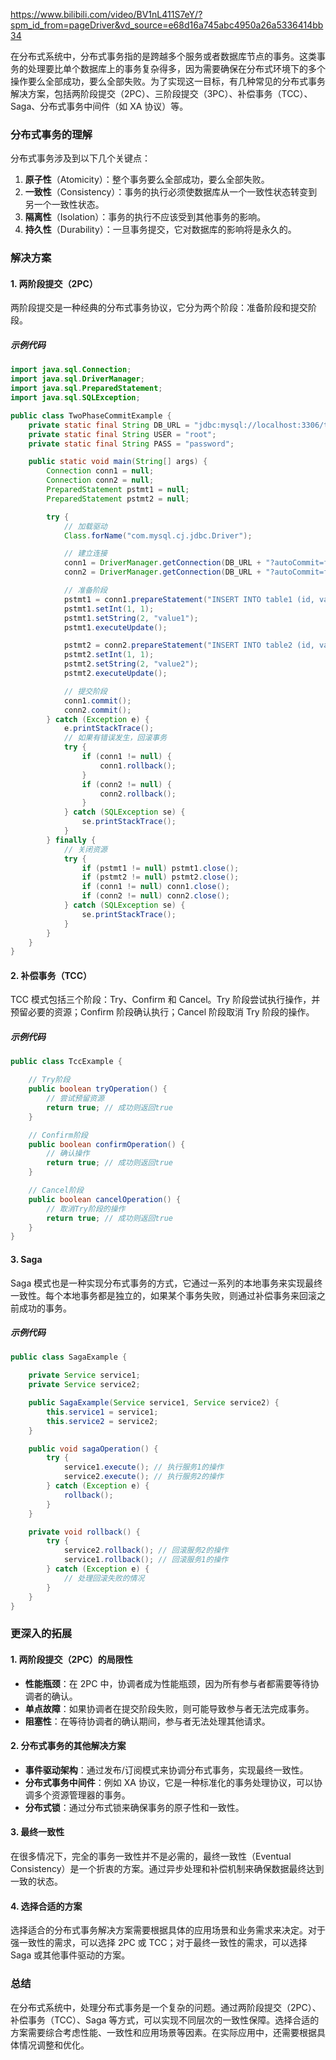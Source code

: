 https://www.bilibili.com/video/BV1nL411S7eY/?spm_id_from=pageDriver&vd_source=e68d16a745abc4950a26a5336414bb34

在分布式系统中，分布式事务指的是跨越多个服务或者数据库节点的事务。这类事务的处理要比单个数据库上的事务复杂得多，因为需要确保在分布式环境下的多个操作要么全部成功，要么全部失败。为了实现这一目标，有几种常见的分布式事务解决方案，包括两阶段提交（2PC）、三阶段提交（3PC）、补偿事务（TCC）、Saga、分布式事务中间件（如 XA 协议）等。

### 分布式事务的理解

分布式事务涉及到以下几个关键点：

1. **原子性**（Atomicity）：整个事务要么全部成功，要么全部失败。
2. **一致性**（Consistency）：事务的执行必须使数据库从一个一致性状态转变到另一个一致性状态。
3. **隔离性**（Isolation）：事务的执行不应该受到其他事务的影响。
4. **持久性**（Durability）：一旦事务提交，它对数据库的影响将是永久的。

### 解决方案

#### 1. 两阶段提交（2PC）

两阶段提交是一种经典的分布式事务协议，它分为两个阶段：准备阶段和提交阶段。

##### 示例代码

```java
import java.sql.Connection;
import java.sql.DriverManager;
import java.sql.PreparedStatement;
import java.sql.SQLException;

public class TwoPhaseCommitExample {
    private static final String DB_URL = "jdbc:mysql://localhost:3306/testdb";
    private static final String USER = "root";
    private static final String PASS = "password";

    public static void main(String[] args) {
        Connection conn1 = null;
        Connection conn2 = null;
        PreparedStatement pstmt1 = null;
        PreparedStatement pstmt2 = null;

        try {
            // 加载驱动
            Class.forName("com.mysql.cj.jdbc.Driver");

            // 建立连接
            conn1 = DriverManager.getConnection(DB_URL + "?autoCommit=false", USER, PASS);
            conn2 = DriverManager.getConnection(DB_URL + "?autoCommit=false", USER, PASS);

            // 准备阶段
            pstmt1 = conn1.prepareStatement("INSERT INTO table1 (id, value) VALUES (?, ?)");
            pstmt1.setInt(1, 1);
            pstmt1.setString(2, "value1");
            pstmt1.executeUpdate();

            pstmt2 = conn2.prepareStatement("INSERT INTO table2 (id, value) VALUES (?, ?)");
            pstmt2.setInt(1, 1);
            pstmt2.setString(2, "value2");
            pstmt2.executeUpdate();

            // 提交阶段
            conn1.commit();
            conn2.commit();
        } catch (Exception e) {
            e.printStackTrace();
            // 如果有错误发生，回滚事务
            try {
                if (conn1 != null) {
                    conn1.rollback();
                }
                if (conn2 != null) {
                    conn2.rollback();
                }
            } catch (SQLException se) {
                se.printStackTrace();
            }
        } finally {
            // 关闭资源
            try {
                if (pstmt1 != null) pstmt1.close();
                if (pstmt2 != null) pstmt2.close();
                if (conn1 != null) conn1.close();
                if (conn2 != null) conn2.close();
            } catch (SQLException se) {
                se.printStackTrace();
            }
        }
    }
}
```

#### 2. 补偿事务（TCC）

TCC 模式包括三个阶段：Try、Confirm 和 Cancel。Try 阶段尝试执行操作，并预留必要的资源；Confirm 阶段确认执行；Cancel 阶段取消 Try 阶段的操作。

##### 示例代码

```java
public class TccExample {

    // Try阶段
    public boolean tryOperation() {
        // 尝试预留资源
        return true; // 成功则返回true
    }

    // Confirm阶段
    public boolean confirmOperation() {
        // 确认操作
        return true; // 成功则返回true
    }

    // Cancel阶段
    public boolean cancelOperation() {
        // 取消Try阶段的操作
        return true; // 成功则返回true
    }
}
```

#### 3. Saga

Saga 模式也是一种实现分布式事务的方式，它通过一系列的本地事务来实现最终一致性。每个本地事务都是独立的，如果某个事务失败，则通过补偿事务来回滚之前成功的事务。

##### 示例代码

```java
public class SagaExample {

    private Service service1;
    private Service service2;

    public SagaExample(Service service1, Service service2) {
        this.service1 = service1;
        this.service2 = service2;
    }

    public void sagaOperation() {
        try {
            service1.execute(); // 执行服务1的操作
            service2.execute(); // 执行服务2的操作
        } catch (Exception e) {
            rollback();
        }
    }

    private void rollback() {
        try {
            service2.rollback(); // 回滚服务2的操作
            service1.rollback(); // 回滚服务1的操作
        } catch (Exception e) {
            // 处理回滚失败的情况
        }
    }
}
```

### 更深入的拓展

#### 1. 两阶段提交（2PC）的局限性

- **性能瓶颈**：在 2PC 中，协调者成为性能瓶颈，因为所有参与者都需要等待协调者的确认。
- **单点故障**：如果协调者在提交阶段失败，则可能导致参与者无法完成事务。
- **阻塞性**：在等待协调者的确认期间，参与者无法处理其他请求。

#### 2. 分布式事务的其他解决方案

- **事件驱动架构**：通过发布/订阅模式来协调分布式事务，实现最终一致性。
- **分布式事务中间件**：例如 XA 协议，它是一种标准化的事务处理协议，可以协调多个资源管理器的事务。
- **分布式锁**：通过分布式锁来确保事务的原子性和一致性。

#### 3. 最终一致性

在很多情况下，完全的事务一致性并不是必需的，最终一致性（Eventual Consistency）是一个折衷的方案。通过异步处理和补偿机制来确保数据最终达到一致的状态。

#### 4. 选择合适的方案

选择适合的分布式事务解决方案需要根据具体的应用场景和业务需求来决定。对于强一致性的需求，可以选择 2PC 或 TCC；对于最终一致性的需求，可以选择 Saga 或其他事件驱动的方案。

### 总结

在分布式系统中，处理分布式事务是一个复杂的问题。通过两阶段提交（2PC）、补偿事务（TCC）、Saga 等方式，可以实现不同层次的一致性保障。选择合适的方案需要综合考虑性能、一致性和应用场景等因素。在实际应用中，还需要根据具体情况调整和优化。
